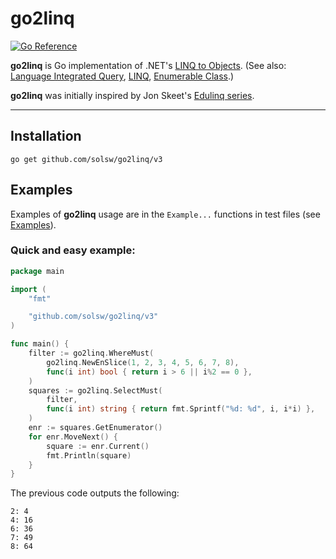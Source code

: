 # go2linq
[![Go Reference](https://pkg.go.dev/badge/github.com/solsw/go2linq.svg)](https://pkg.go.dev/github.com/solsw/go2linq/v3)

**go2linq** is Go implementation of .NET's 
[LINQ to Objects](https://learn.microsoft.com/dotnet/csharp/programming-guide/concepts/linq/linq-to-objects).
(See also: [Language Integrated Query](https://en.wikipedia.org/wiki/Language_Integrated_Query),
[LINQ](https://learn.microsoft.com/en-us/dotnet/csharp/programming-guide/concepts/linq/),
[Enumerable Class](https://learn.microsoft.com/dotnet/api/system.linq.enumerable).)

**go2linq** was initially inspired by Jon Skeet's [Edulinq series](https://codeblog.jonskeet.uk/category/edulinq/).

---

## Installation

```
go get github.com/solsw/go2linq/v3
```

## Examples

Examples of **go2linq** usage are in the `Example...` functions in test files
(see [Examples](https://pkg.go.dev/github.com/solsw/go2linq/v3#pkg-examples)).

### Quick and easy example:

```go
package main

import (
	"fmt"

	"github.com/solsw/go2linq/v3"
)

func main() {
	filter := go2linq.WhereMust(
		go2linq.NewEnSlice(1, 2, 3, 4, 5, 6, 7, 8),
		func(i int) bool { return i > 6 || i%2 == 0 },
	)
	squares := go2linq.SelectMust(
		filter,
		func(i int) string { return fmt.Sprintf("%d: %d", i, i*i) },
	)
	enr := squares.GetEnumerator()
	for enr.MoveNext() {
		square := enr.Current()
		fmt.Println(square)
	}
}
```

The previous code outputs the following:
```
2: 4
4: 16
6: 36
7: 49
8: 64
```
